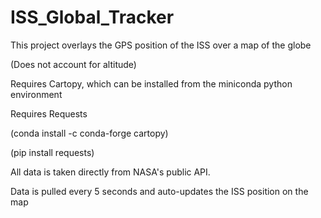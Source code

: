 # ISS_Global_Tracker
 This project overlays the GPS position of the ISS over a map of the globe
 
 (Does not account for altitude)
 
 Requires Cartopy, which can be installed from the miniconda python environment
 
 Requires Requests
 
 (conda install -c conda-forge cartopy)
 
 (pip install requests)
 
 All data is taken directly from NASA's public API.
 
 Data is pulled every 5 seconds and auto-updates the ISS position on the map
